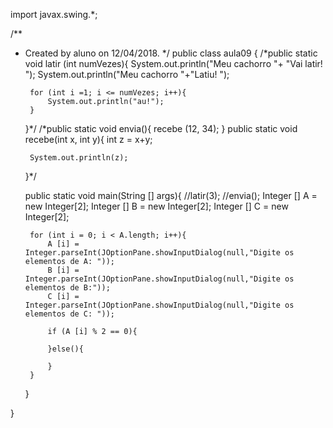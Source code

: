 import javax.swing.*;

/**
 * Created by aluno on 12/04/2018.
 */
public class aula09 {
    /*public static void latir (int numVezes){
        System.out.println("Meu cachorro "+ "Vai latir! ");
        System.out.println("Meu cachorro "+"Latiu! ");

        for (int i =1; i <= numVezes; i++){
            System.out.println("au!");
        }
    }*/
    /*public static void envia(){
        recebe (12, 34);
    }
    public static void recebe(int x, int y){
        int z = x+y;

        System.out.println(z);
    }*/


    public static void main(String [] args){
        //latir(3);
        //envia();
        Integer [] A = new Integer[2];
        Integer [] B = new Integer[2];
        Integer [] C = new Integer[2];

        for (int i = 0; i < A.length; i++){
            A [i] = Integer.parseInt(JOptionPane.showInputDialog(null,"Digite os elementos de A: "));
            B [i] = Integer.parseInt(JOptionPane.showInputDialog(null,"Digite os elementos de B:"));
            C [i] = Integer.parseInt(JOptionPane.showInputDialog(null,"Digite os elementos de C: "));

            if (A [i] % 2 == 0){

            }else(){

            }
        }

    }

}
